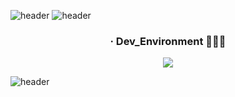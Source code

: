 ![header](https://capsule-render.vercel.app/api?type=waving&color=0:FFFFFFFF,100:FFFFFF&section=header&descSize=15&height=100)
![header](https://capsule-render.vercel.app/api?type=waving&color=0:FFFFFF,100:FFFFFF&height=100&section=header&text=CWCTBOY&fontSize=50&fontColor=95a5a6&fontAlign=50&fontAlignY=38&animation=twinkling&desc=The%20Post%20CEO%20Aggregation&descSize=15&height=100)

  <h3 align="center">· Dev_Environment 🧑🏻‍💻</h3>
<p align="center">
  <img src='https://img.shields.io/badge/apple%20silicon-333333?style=for-the-badge&logo=apple&logoColor=white'/>
</p>

![header](https://capsule-render.vercel.app/api?type=waving&color=0:FFFFFFFF,100:FFFFFFFF&section=footer&descSize=15&height=100)
